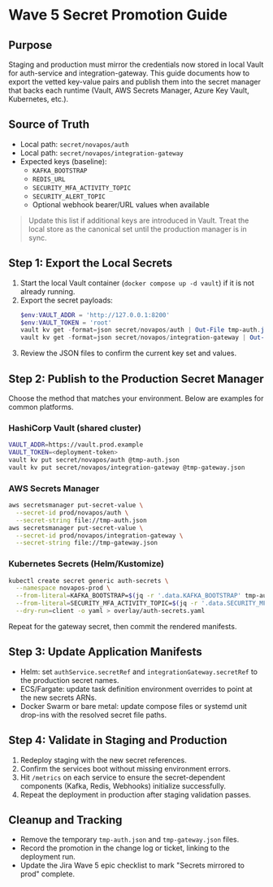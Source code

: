 ﻿# Wave 5 Secret Promotion Guide

## Purpose
Staging and production must mirror the credentials now stored in local Vault for auth-service and integration-gateway. This guide documents how to export the vetted key-value pairs and publish them into the secret manager that backs each runtime (Vault, AWS Secrets Manager, Azure Key Vault, Kubernetes, etc.).

## Source of Truth
- Local path: `secret/novapos/auth`
- Local path: `secret/novapos/integration-gateway`
- Expected keys (baseline):
  - `KAFKA_BOOTSTRAP`
  - `REDIS_URL`
  - `SECURITY_MFA_ACTIVITY_TOPIC`
  - `SECURITY_ALERT_TOPIC`
  - Optional webhook bearer/URL values when available

> Update this list if additional keys are introduced in Vault. Treat the local store as the canonical set until the production manager is in sync.

## Step 1: Export the Local Secrets
1. Start the local Vault container (`docker compose up -d vault`) if it is not already running.
2. Export the secret payloads:
   ```powershell
   $env:VAULT_ADDR = 'http://127.0.0.1:8200'
   $env:VAULT_TOKEN = 'root'
   vault kv get -format=json secret/novapos/auth | Out-File tmp-auth.json
   vault kv get -format=json secret/novapos/integration-gateway | Out-File tmp-gateway.json
   ```
3. Review the JSON files to confirm the current key set and values.

## Step 2: Publish to the Production Secret Manager
Choose the method that matches your environment. Below are examples for common platforms.

### HashiCorp Vault (shared cluster)
```bash
VAULT_ADDR=https://vault.prod.example
VAULT_TOKEN=<deployment-token>
vault kv put secret/novapos/auth @tmp-auth.json
vault kv put secret/novapos/integration-gateway @tmp-gateway.json
```

### AWS Secrets Manager
```bash
aws secretsmanager put-secret-value \
  --secret-id prod/novapos/auth \
  --secret-string file://tmp-auth.json
aws secretsmanager put-secret-value \
  --secret-id prod/novapos/integration-gateway \
  --secret-string file://tmp-gateway.json
```

### Kubernetes Secrets (Helm/Kustomize)
```bash
kubectl create secret generic auth-secrets \
  --namespace novapos-prod \
  --from-literal=KAFKA_BOOTSTRAP=$(jq -r '.data.KAFKA_BOOTSTRAP' tmp-auth.json) \
  --from-literal=SECURITY_MFA_ACTIVITY_TOPIC=$(jq -r '.data.SECURITY_MFA_ACTIVITY_TOPIC' tmp-auth.json) \
  --dry-run=client -o yaml > overlay/auth-secrets.yaml
```
Repeat for the gateway secret, then commit the rendered manifests.

## Step 3: Update Application Manifests
- Helm: set `authService.secretRef` and `integrationGateway.secretRef` to the production secret names.
- ECS/Fargate: update task definition environment overrides to point at the new secrets ARNs.
- Docker Swarm or bare metal: update compose files or systemd unit drop-ins with the resolved secret file paths.

## Step 4: Validate in Staging and Production
1. Redeploy staging with the new secret references.
2. Confirm the services boot without missing environment errors.
3. Hit `/metrics` on each service to ensure the secret-dependent components (Kafka, Redis, Webhooks) initialize successfully.
4. Repeat the deployment in production after staging validation passes.

## Cleanup and Tracking
- Remove the temporary `tmp-auth.json` and `tmp-gateway.json` files.
- Record the promotion in the change log or ticket, linking to the deployment run.
- Update the Jira Wave 5 epic checklist to mark "Secrets mirrored to prod" complete.

